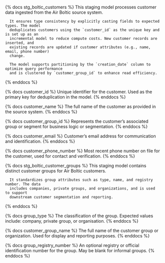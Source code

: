 {% docs stg_boltic_customers %}
      This staging model processes customer data ingested from the Air Boltic source system.

      It ensures type consistency by explicitly casting fields to expected types. The model
      deduplicates customers using the `customer_id` as the unique key and is set up as an
      incremental model to reduce compute costs. New customer records are inserted, and
      existing records are updated if customer attributes (e.g., name, email, phone number)
      change.

      The model supports partitioning by the `creation_date` column to optimize query performance
      and is clustered by `customer_group_id` to enhance read efficiency.
{% enddocs %}

{% docs customer_id %}
Unique identifier for the customer. Used as the primary key for deduplication in the model.
{% enddocs %}

{% docs customer_name %}
The full name of the customer as provided in the source system.
{% enddocs %}

{% docs customer_group_id %}
Represents the customer’s associated group or segment for business logic or segmentation.
{% enddocs %}

{% docs customer_email %}
Customer’s email address for communication and identification.
{% enddocs %}

{% docs customer_phone_number %}
Most recent phone number on file for the customer, used for contact and verification.
{% enddocs %}

{% docs stg_boltic_customer_groups %}
      This staging model contains distinct customer groups for Air Boltic customers.

      It standardizes group attributes such as type, name, and registry number. The data
      includes companies, private groups, and organizations, and is used to support
      downstream customer segmentation and reporting.
{% enddocs %}

{% docs group_type %}
The classification of the group. Expected values include: company, private group, or organisation.
{% enddocs %}

{% docs customer_group_name %}
The full name of the customer group or organization. Used for display and reporting purposes.
{% enddocs %}

{% docs group_registry_number %}
An optional registry or official identification number for the group. May be blank for informal groups.
{% enddocs %}